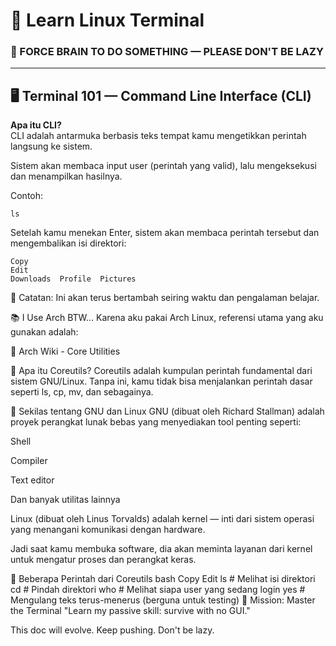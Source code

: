 # 🧠 Learn Linux Terminal  
### 🚨 FORCE BRAIN TO DO SOMETHING — PLEASE DON'T BE LAZY

---

## 🖥️ Terminal 101 — Command Line Interface (CLI)

**Apa itu CLI?**  
CLI adalah antarmuka berbasis teks tempat kamu mengetikkan perintah langsung ke sistem.  

Sistem akan membaca input user (perintah yang valid), lalu mengeksekusi dan menampilkan hasilnya.

Contoh:

```
ls
```
Setelah kamu menekan Enter, sistem akan membaca perintah tersebut dan mengembalikan isi direktori:

```
Copy
Edit
Downloads  Profile  Pictures
```
📌 Catatan: Ini akan terus bertambah seiring waktu dan pengalaman belajar.

📚 I Use Arch BTW...
Karena aku pakai Arch Linux, referensi utama yang aku gunakan adalah:

🔗 Arch Wiki - Core Utilities

🔧 Apa itu Coreutils?
Coreutils adalah kumpulan perintah fundamental dari sistem GNU/Linux.
Tanpa ini, kamu tidak bisa menjalankan perintah dasar seperti ls, cp, mv, dan sebagainya.

🧩 Sekilas tentang GNU dan Linux
GNU (dibuat oleh Richard Stallman) adalah proyek perangkat lunak bebas yang menyediakan tool penting seperti:

Shell

Compiler

Text editor

Dan banyak utilitas lainnya

Linux (dibuat oleh Linus Torvalds) adalah kernel — inti dari sistem operasi yang menangani komunikasi dengan hardware.

Jadi saat kamu membuka software, dia akan meminta layanan dari kernel untuk mengatur proses dan perangkat keras.

🔑 Beberapa Perintah dari Coreutils
bash
Copy
Edit
ls      # Melihat isi direktori
cd      # Pindah direktori
who     # Melihat siapa user yang sedang login
yes     # Mengulang teks terus-menerus (berguna untuk testing)
🎯 Mission: Master the Terminal
"Learn my passive skill: survive with no GUI."

This doc will evolve. Keep pushing. Don't be lazy.
